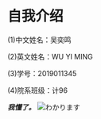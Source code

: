 # 自我介绍

(1)中文姓名：吴奕鸣

(2)英文姓名：WU YI MING

(3)学号：2019011345

(4)院系班级：计96

***我懂了。***
![わかります](https://cn.bing.com/th?id=OIP.boH6aAXWCcn54WPPLTZOBQHaEo&pid=Api&rs=1)